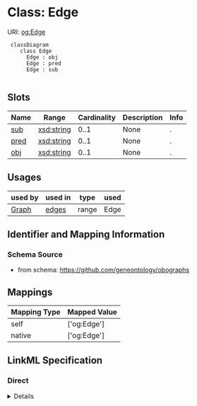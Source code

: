 # Class: Edge




URI: [og:Edge](https://github.com/geneontology/obographs/Edge)




```{mermaid}
 classDiagram
    class Edge
      Edge : obj
      Edge : pred
      Edge : sub
      
```




<!-- no inheritance hierarchy -->


## Slots

| Name | Range | Cardinality | Description  | Info |
| ---  | --- | --- | --- | --- |
| [sub](sub.md) | [xsd:string](http://www.w3.org/2001/XMLSchema#string) | 0..1 | None  | . |
| [pred](pred.md) | [xsd:string](http://www.w3.org/2001/XMLSchema#string) | 0..1 | None  | . |
| [obj](obj.md) | [xsd:string](http://www.w3.org/2001/XMLSchema#string) | 0..1 | None  | . |


## Usages


| used by | used in | type | used |
| ---  | --- | --- | --- |
| [Graph](Graph.md) | [edges](edges.md) | range | Edge |



## Identifier and Mapping Information







### Schema Source


* from schema: https://github.com/geneontology/obographs







## Mappings

| Mapping Type | Mapped Value |
| ---  | ---  |
| self | ['og:Edge'] |
| native | ['og:Edge'] |


## LinkML Specification

<!-- TODO: investigate https://stackoverflow.com/questions/37606292/how-to-create-tabbed-code-blocks-in-mkdocs-or-sphinx -->

### Direct

<details>
```yaml
name: Edge
from_schema: https://github.com/geneontology/obographs
slots:
- sub
- pred
- obj

```
</details>

### Induced

<details>
```yaml
name: Edge
from_schema: https://github.com/geneontology/obographs
attributes:
  sub:
    name: sub
    from_schema: https://github.com/geneontology/obographs
    alias: sub
    owner: Edge
    range: string
  pred:
    name: pred
    from_schema: https://github.com/geneontology/obographs
    alias: pred
    owner: Edge
    range: string
  obj:
    name: obj
    from_schema: https://github.com/geneontology/obographs
    alias: obj
    owner: Edge
    range: string

```
</details>
